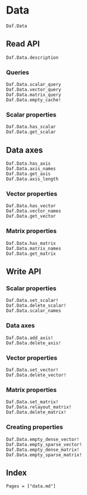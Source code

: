 # Data

```@docs
Daf.Data
```

## Read API

```@docs
Daf.Data.description
```

### Queries

```@docs
Daf.Data.scalar_query
Daf.Data.vector_query
Daf.Data.matrix_query
Daf.Data.empty_cache!
```

### Scalar properties

```@docs
Daf.Data.has_scalar
Daf.Data.get_scalar
```

## Data axes

```@docs
Daf.Data.has_axis
Daf.Data.axis_names
Daf.Data.get_axis
Daf.Data.axis_length
```

### Vector properties

```@docs
Daf.Data.has_vector
Daf.Data.vector_names
Daf.Data.get_vector
```

### Matrix properties

```@docs
Daf.Data.has_matrix
Daf.Data.matrix_names
Daf.Data.get_matrix
```

## Write API

### Scalar properties

```@docs
Daf.Data.set_scalar!
Daf.Data.delete_scalar!
Daf.Data.scalar_names
```

### Data axes

```@docs
Daf.Data.add_axis!
Daf.Data.delete_axis!
```

### Vector properties

```@docs
Daf.Data.set_vector!
Daf.Data.delete_vector!
```

### Matrix properties

```@docs
Daf.Data.set_matrix!
Daf.Data.relayout_matrix!
Daf.Data.delete_matrix!
```

### Creating properties

```@docs
Daf.Data.empty_dense_vector!
Daf.Data.empty_sparse_vector!
Daf.Data.empty_dense_matrix!
Daf.Data.empty_sparse_matrix!
```

## Index

```@index
Pages = ["data.md"]
```
